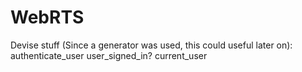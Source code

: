 # WebRTS
Devise stuff (Since a generator was used, this could  useful later on):
authenticate_user
user_signed_in?
current_user
